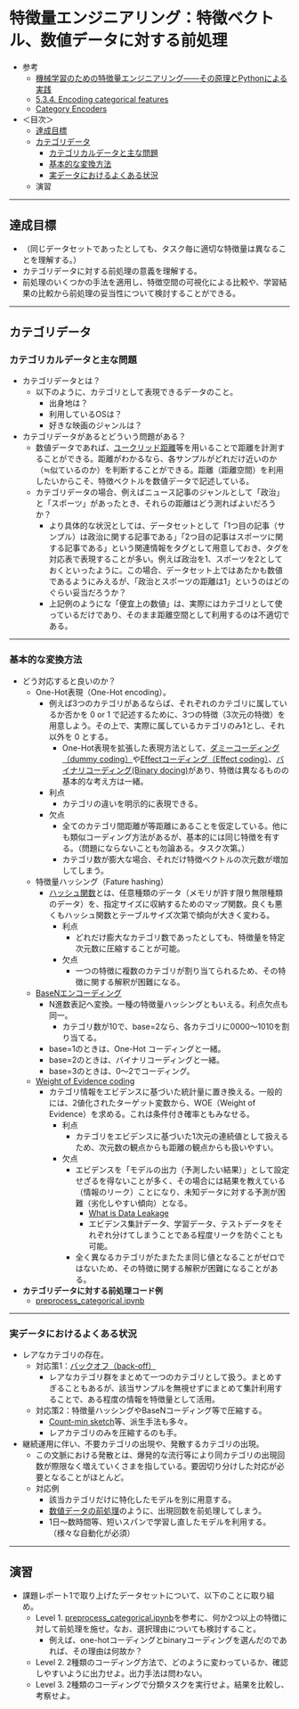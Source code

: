 # 特徴量エンジニアリング：特徴ベクトル、数値データに対する前処理
- 参考
  - [機械学習のための特徴量エンジニアリング――その原理とPythonによる実践](https://www.oreilly.co.jp/books/9784873118680/)
  - [5.3.4. Encoding categorical features](https://scikit-learn.org/stable/modules/preprocessing.html#encoding-categorical-features)
  - [Category Encoders](http://contrib.scikit-learn.org/categorical-encoding/index.html)
- ＜目次＞
  - <a href="#goal">達成目標</a>
  - <a href="#categorical">カテゴリデータ</a>
    - <a href="#whatis">カテゴリカルデータと主な問題</a>
    - <a href="#howto">基本的な変換方法</a>
    - <a href="#other-issues">実データにおけるよくある状況</a>
  - <a name="ex">演習</a>

<hr>

## <a name="goal">達成目標</a>
- （同じデータセットであったとしても、タスク毎に適切な特徴量は異なることを理解する。）
- カテゴリデータに対する前処理の意義を理解する。
- 前処理のいくつかの手法を適用し、特徴空間の可視化による比較や、学習結果の比較から前処理の妥当性について検討することができる。

<hr>

## <a name="categorical">カテゴリデータ</a>
### <a name="whatis">カテゴリカルデータと主な問題</a>
- カテゴリデータとは？
  - 以下のように、カテゴリとして表現できるデータのこと。
    - 出身地は？
    - 利用しているOSは？
    - 好きな映画のジャンルは？
- カテゴリデータがあるとどういう問題がある？
  - 数値データであれば、[ユークリッド距離](https://ja.wikipedia.org/wiki/ユークリッド距離)等を用いることで距離を計測することができる。距離がわかるなら、各サンプルがどれだけ近いのか（≒似ているのか）を判断することができる。距離（距離空間）を利用したいからこそ、特徴ベクトルを数値データで記述している。
  - カテゴリデータの場合、例えばニュース記事のジャンルとして「政治」と「スポーツ」があったとき、それらの距離はどう測ればよいだろうか？
    - より具体的な状況としては、データセットとして「1つ目の記事（サンプル）は政治に関する記事である」「2つ目の記事はスポーツに関する記事である」という関連情報をタグとして用意しておき、タグを対応表で表現することが多い。例えば政治を1、スポーツを2としておくといったように。この場合、データセット上ではあたかも数値であるようにみえるが、「政治とスポーツの距離は1」というのはどのぐらい妥当だろうか？
    - 上記例のようにな「便宜上の数値」は、実際にはカテゴリとして使っているだけであり、そのまま距離空間として利用するのは不適切である。

<hr>

### <a name="howto">基本的な変換方法</a>
- どう対応すると良いのか？
  - One-Hot表現（One-Hot encoding）。
    - 例えば3つのカテゴリがあるならば、それぞれのカテゴリに属しているか否かを 0 or 1 で記述するために、3つの特徴（3次元の特徴）を用意しよう。その上で、実際に属しているカテゴリのみ1とし、それ以外を 0 とする。
      - One-Hot表現を拡張した表現方法として、[ダミーコーディング（dummy coding）](https://pandas.pydata.org/pandas-docs/stable/reference/api/pandas.get_dummies.html)や[Effectコーディング（Effect coding）](https://stats.idre.ucla.edu/other/mult-pkg/faq/general/faqwhat-is-effect-coding/)、[バイナリコーディング(Binary docing)](http://contrib.scikit-learn.org/categorical-encoding/binary.html)があり、特徴は異なるものの基本的な考え方は一緒。
    - 利点
      - カテゴリの違いを明示的に表現できる。
    - 欠点
      - 全てのカテゴリ間距離が等距離にあることを仮定している。他にも類似コーディング方法があるが、基本的には同じ特徴を有する。（問題にならないことも勿論ある。タスク次第。）
      - カテゴリ数が膨大な場合、それだけ特徴ベクトルの次元数が増加してしまう。
  - 特徴量ハッシング（Fature hashing）
    - [ハッシュ関数](https://en.wikipedia.org/wiki/Hash_function)とは、任意種類のデータ（メモリが許す限り無限種類のデータ）を、指定サイズに収納するためのマップ関数。良くも悪くもハッシュ関数とテーブルサイズ次第で傾向が大きく変わる。
      - 利点
        - どれだけ膨大なカテゴリ数であったとしても、特徴量を特定次元数に圧縮することが可能。
      - 欠点
        - 一つの特徴に複数のカテゴリが割り当てられるため、その特徴に関する解釈が困難になる。
  - [BaseNエンコーディング](http://www.willmcginnis.com/2016/12/18/basen-encoding-grid-search-category_encoders/)
    - N進数表記へ変換。一種の特徴量ハッシングともいえる。利点欠点も同一。
      - カテゴリ数が10で、base=2なら、各カテゴリに0000〜1010を割り当てる。
    - base=1のときは、One-Hot コーディングと一緒。
    - base=2のときは、バイナリコーディングと一緒。
    - base=3のときは、0〜2でコーディング。
  - [Weight of Evidence coding](https://www.listendata.com/2015/03/weight-of-evidence-woe-and-information.html)
    - カテゴリ情報をエビデンスに基づいた統計量に置き換える。一般的には、2値化されたターゲット変数から、WOE（Weight of Evidence）を求める。これは条件付き確率ともみなせる。
      - 利点
        - カテゴリをエビデンスに基づいた1次元の連続値として扱えるため、次元数の観点からも距離の観点からも扱いやすい。
      - 欠点
        - エビデンスを「モデルの出力（予測したい結果）」として設定せざるを得ないことが多く、その場合には結果を教えている（情報のリーク）ことになり、未知データに対する予測が困難（劣化しやすい傾向）となる。
          - [What is Data Leakage](https://www.kaggle.com/dansbecker/data-leakage)
          - エビデンス集計データ、学習データ、テストデータをそれぞれ分けてしまうことである程度リークを防ぐことも可能。
        - 全く異なるカテゴリがたまたたま同じ値となることがゼロではないため、その特徴に関する解釈が困難になることがある。
- **カテゴリデータに対する前処理コード例**
  - [preprocess_categorical.ipynb](./preprocess_categorical.ipynb)

<hr>

### <a name="other-issues">実データにおけるよくある状況</a>
- レアなカテゴリの存在。
  - 対応策1：[バックオフ（back-off）](https://lucasxlu.github.io/blog/2018/08/20/ml-feml/#What-about-rare-categories)
    - レアなカテゴリ群をまとめて一つのカテゴリとして扱う。まとめすぎることもあるが、該当サンプルを無視せずにまとめて集計利用することで、ある程度の情報を特徴量として活用。
  - 対応策2：特徴量ハッシングやBaseNコーディング等で圧縮する。
    - [Count-min sketch](https://en.wikipedia.org/wiki/Count–min_sketch)等、派生手法も多々。
    - レアカテゴリのみを圧縮するのも手。
- 継続運用に伴い、不要カテゴリの出現や、発散するカテゴリの出現。
  - この文脈における発散とは、爆発的な流行等により同カテゴリの出現回数が際限なく増えていくさまを指している。要因切り分けした対応が必要となることがほとんど。
  - 対応例
    - 該当カテゴリだけに特化したモデルを別に用意する。
    - [数値データの前処理](./preprocess-number.md)のように、出現回数を前処理してしまう。
    - 1日〜数時間等、短いスパンで学習し直したモデルを利用する。（様々な自動化が必須）

<hr>

## <a name="ex">演習</a>
- 課題レポート1で取り上げたデータセットについて、以下のことに取り組め。
  - Level 1. [preprocess_categorical.ipynb](./preprocess_categorical.ipynb)を参考に、何か2つ以上の特徴に対して前処理を施せ。なお、選択理由についても検討すること。
    - 例えば、one-hotコーディングとbinaryコーディングを選んだのであれば、その理由は何故か？
  - Level 2. 2種類のコーディング方法で、どのように変わっているか、確認しやすいように出力せよ。出力手法は問わない。
  - Level 3. 2種類のコーディングで分類タスクを実行せよ。結果を比較し、考察せよ。
